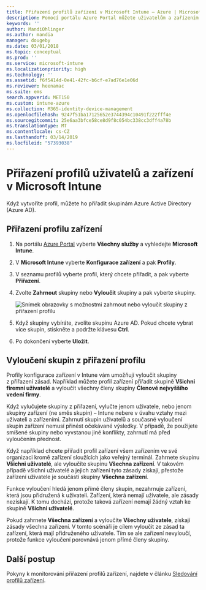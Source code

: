 ```yaml
---
title: Přiřazení profilů zařízení v Microsoft Intune – Azure | Microsoft Docs
description: Pomocí portálu Azure Portal můžete uživatelům a zařízením přiřadit profily a zásady zařízení. Zjistěte, jak z přiřazení profilu v Microsoft Intune vyloučit skupiny.
keywords: ''
author: MandiOhlinger
ms.author: mandia
manager: dougeby
ms.date: 03/01/2018
ms.topic: conceptual
ms.prod: ''
ms.service: microsoft-intune
ms.localizationpriority: high
ms.technology: ''
ms.assetid: f6f5414d-0e41-42fc-b6cf-e7ad76e1e06d
ms.reviewer: heenamac
ms.suite: ems
search.appverid: MET150
ms.custom: intune-azure
ms.collection: M365-identity-device-management
ms.openlocfilehash: 9247f51ba17125652e3744394c10491f222fff4e
ms.sourcegitcommit: 25e6aa3bfce58ce8d9f8c054bc338cc3dff4a78b
ms.translationtype: MT
ms.contentlocale: cs-CZ
ms.lasthandoff: 03/14/2019
ms.locfileid: "57393038"
---
```

# <a name="assign-user-and-device-profiles-in-microsoft-intune"></a>Přiřazení profilů uživatelů a zařízení v Microsoft Intune

Když vytvoříte profil, můžete ho přiřadit skupinám Azure Active Directory (Azure AD).

## <a name="assign-a-device-profile"></a>Přiřazení profilu zařízení

1. Na portálu [Azure Portal](https://portal.azure.com) vyberte **Všechny služby** a vyhledejte **Microsoft Intune**.
2. V **Microsoft Intune** vyberte **Konfigurace zařízení** a pak **Profily**.
3. V seznamu profilů vyberte profil, který chcete přiřadit, a pak vyberte **Přiřazení**.
4. Zvolte **Zahrnout** skupiny nebo **Vyloučit** skupiny a pak vyberte skupiny.  

    ![Snímek obrazovky s možnostmi zahrnout nebo vyloučit skupiny z přiřazení profilu](./media/group-include-exclude.png)

5. Když skupiny vybíráte, zvolíte skupinu Azure AD. Pokud chcete vybrat více skupin, stiskněte a podržte klávesu **Ctrl**.
6. Po dokončení vyberte **Uložit**.

## <a name="exclude-groups-from-a-profile-assignment"></a>Vyloučení skupin z přiřazení profilu

Profily konfigurace zařízení v Intune vám umožňují vyloučit skupiny z přiřazení zásad. Například můžete profil zařízení přiřadit skupině **Všichni firemní uživatelé** a vyloučit všechny členy skupiny **Členové nejvyššího vedení firmy**.

Když vylučujete skupiny z přiřazení, vylučte jenom uživatele, nebo jenom skupiny zařízení (ne směs skupin) – Intune nebere v úvahu vztahy mezi uživateli a zařízeními. Zahrnutí skupin uživatelů a současné vyloučení skupin zařízení nemusí přinést očekávané výsledky. V případě, že použijete smíšené skupiny nebo vyvstanou jiné konflikty, zahrnutí má před vyloučením přednost.

Když například chcete přiřadit profil zařízení všem zařízením ve své organizaci kromě zařízení sloužících jako veřejný terminál. Zahrnete skupinu **Všichni uživatelé**, ale vyloučíte skupinu **Všechna zařízení**. V takovém případě všichni uživatelé a jejich zařízení tyto zásady získají, přestože zařízení uživatele je součástí skupiny **Všechna zařízení**.

Funkce vyloučení hledá jenom přímé členy skupin, nezahrnuje zařízení, která jsou přidružená k uživateli. Zařízení, která nemají uživatele, ale zásady nezískají. K tomu dochází, protože taková zařízení nemají žádný vztah ke skupině **Všichni uživatelé**.

Pokud zahrnete **Všechna zařízení** a vyloučíte **Všechny uživatele**, získají zásady všechna zařízení. V tomto scénáři je cílem vyloučit ze zásad ta zařízení, která mají přidruženého uživatele. Tím se ale zařízení nevyloučí, protože funkce vyloučení porovnává jenom přímé členy skupiny.

## <a name="next-steps"></a>Další postup
Pokyny k monitorování přiřazení profilů zařízení, najdete v článku [Sledování profilů zařízení](device-profile-monitor.md).
